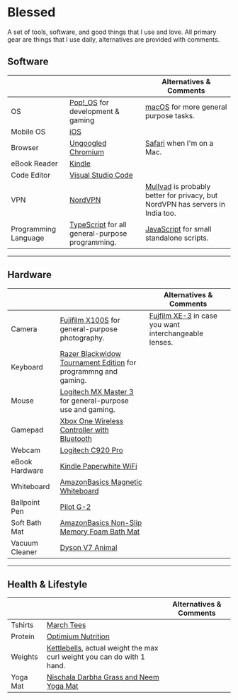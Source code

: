 # Blessed

A set of tools, software, and good things that I use and love. All primary gear are things that I use daily, alternatives are provided with comments.

## Software

|                      |                                                                                    | Alternatives & Comments                                                                                  |
| -------------------- | ---------------------------------------------------------------------------------- | -------------------------------------------------------------------------------------------------------- |
| OS                   | [Pop!\_OS](https://pop.system76.com/) for development & gaming                            | [macOS](https://apple.com/mac) for more general purpose tasks.                                           |
| Mobile OS            | [iOS](https://apple.com/ios)                                                       |
| Browser              | [Ungoogled Chromium](https://github.com/Eloston/ungoogled-chromium)                | [Safari](https://www.apple.com/safari/) when I'm on a Mac.                                               |
| eBook Reader         | [Kindle](https://www.amazon.in/b?node=15813965031)                                 |                                                                                                          |
| Code Editor          | [Visual Studio Code](https://code.visualstudio.com/)                               |
| VPN                  | [NordVPN](https://nordvpn.com)                                                     | [Mullvad](https://mullvad.net/en/) is probably better for privacy, but NordVPN has servers in India too. |  |
| Programming Language | [TypeScript](https://www.typescriptlang.org/) for all general-purpose programming. | [JavaScript](https://developer.mozilla.org/en-US/docs/Web/javascript) for small standalone scripts.      |

---

## Hardware

|                |                                                                                                                                                                | Alternatives & Comments                                                        |
| -------------- | -------------------------------------------------------------------------------------------------------------------------------------------------------------- | ------------------------------------------------------------------------------ |
| Camera         | [Fujifilm X100S](https://fujifilm.com/) for general-purpose photography.                                                                                       | [Fujfilm XE-3](https://fujifilm.com/) in case you want interchangeable lenses. |
| Keyboard       | [Razer Blackwidow Tournament Edition](https://www.amazon.in/gp/product/B0756CLCMB/ref=ppx_yo_dt_b_asin_title_o01_s00?ie=UTF8&psc=1) for programmng and gaming. |                                                                                |
| Mouse          | [Logitech MX Master 3](https://www.amazon.in/gp/product/B07YXNDK6X/ref=ppx_yo_dt_b_asin_title_o02_s00?ie=UTF8&psc=1) for general-purpose use and gaming.       |                                                                                |
| Gamepad        | [Xbox One Wireless Controller with Bluetooth](https://www.amazon.in/gp/product/B06X92RN9D/ref=ppx_yo_dt_b_asin_title_o02_s00?ie=UTF8&psc=1)                    |                                                                                |
| Webcam         | [Logitech C920 Pro](https://www.amazon.in/gp/product/B006JH8T3S/ref=ppx_yo_dt_b_search_asin_title?ie=UTF8&psc=1)                                               |                                                                                |
| eBook Hardware | [Kindle Paperwhite WiFi](https://www.amazon.in/gp/product/B00QJDOEAO/?ie=UTF8&ref_=topnav_storetab_kinc)                                                       |                                                                                |
| Whiteboard | [AmazonBasics Magnetic Whiteboard](https://www.amazon.in/gp/product/B077TD1JRS/ref=ppx_yo_dt_b_asin_title_o01_s00?ie=UTF8&psc=1) | | 
| Ballpoint Pen | [Pilot G-2](https://www.amazon.in/gp/product/B07H1GT2VS/ref=ppx_yo_dt_b_asin_title_o08_s00?ie=UTF8&psc=1) | |
| Soft Bath Mat | [AmazonBasics Non-Slip Memory Foam Bath Mat](https://www.amazon.in/gp/product/B014QKLD0A/ref=ppx_yo_dt_b_asin_title_o01_s00?ie=UTF8&psc=1) | |
| Vacuum Cleaner| [Dyson V7 Animal](https://www.amazon.in/gp/product/B078T61HDJ/ref=ppx_yo_dt_b_asin_title_o08_s00?ie=UTF8&psc=1) | |

---

## Health & Lifestyle

|         |                                                                                                                                                                        | Alternatives & Comments |
| ------- | ---------------------------------------------------------------------------------------------------------------------------------------------------------------------- | ----------------------- |
| Tshirts | [March Tees](https://www.marchtee.com)                                                                                                                                 |                         |
| Protein | [Optimium Nutrition](https://www.amazon.in/gp/product/B002DYIZH6/ref=ppx_yo_dt_b_search_asin_title?ie=UTF8&psc=1) | |
| Weights | [Kettlebells](https://www.amazon.in/gp/product/B07GD8M6WL/ref=ppx_yo_dt_b_asin_title_o04_s00?ie=UTF8&psc=1), actual weight the max curl weight you can do with 1 hand. |                         |
| Yoga Mat | [Nischala Darbha Grass and Neem Yoga Mat](https://www.amazon.in/gp/product/B07R794NQV/ref=ppx_yo_dt_b_asin_title_o04_s00?ie=UTF8&psc=1) | |
